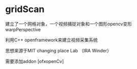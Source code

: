 # gridScan
建立了一个网格对象，一个视频捕捉对象和一个图形opencv变形warpPerspective

利用C++ openframework来建立视频采集系统

思想来源于MIT changing place Lab （IRA Winder）

需要添加addon [ofxopenCv]
